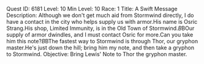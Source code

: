 Quest ID: 6181
Level: 10
Min Level: 10
Race: 1
Title: A Swift Message
Description: Although we don't get much aid from Stormwind directly, I do have a contact in the city who helps supply us with armor.His name is Osric Strang.His shop, Limited Immunity, is in the Old Town of Stormwind.$B$BOur supply of armor dwindles, and I must contact Osric for more.Can you take him this note?$B$BThe fastest way to Stormwind is through Thor, our gryphon master.He's just down the hill; bring him my note, and then take a gryphon to Stormwind.
Objective: Bring Lewis' Note to Thor the gryphon master.
